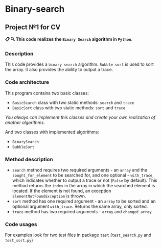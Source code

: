# Binary-search
## Project №1 for CV
**:clipboard: :mag: This code realizes the `Binary Search` algorithm in `Python`.**
### Description
This code provides a `binary search` algorithm. `Bubble sort` is used to sort the array. It also provides the ability to output a trace.
### Code architecture
This program contains two basic classes:
* `BasicSearch` class with two static methods: `search` and `trace`
* `BasicSort` class with two static methods: `sort` and `trace`

*You always can implement this classes and create your own realization of another algorithms.*

And two classes with implemented algorithms:
* `BinarySearch`
* `BubbleSort`
### Method description
* `search` method requires two required arguments - an `array` and the `sought_for_element` to be searched for, and one optional - `with_trace`, which indicates whether to output a trace or not (`False` by default). This method returns the `index` in the array in which the searched element is located. If the element is not found, an exception `ElementNotFoundException` is thrown.
* `sort` method has one required argument - an `array` to be sorted and an optional argument `with_trace`. Returns the same array, only sorted.
* `trace` method has two required arguments - `array` and `changed_array`
### Code usages
For examples look for two test files in package `test` (`test_search.py` and `test_sort.py`)

 
